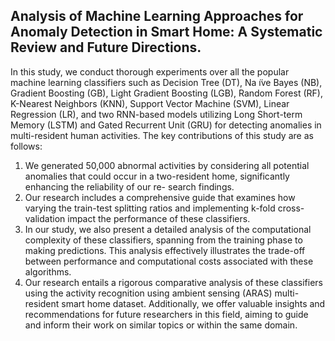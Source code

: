 ## Analysis of Machine Learning Approaches for Anomaly Detection in Smart Home: A Systematic Review and Future Directions.
In this study, we conduct thorough experiments over all the popular machine learning classifiers such as Decision Tree (DT), Na ̈ıve Bayes (NB), Gradient Boosting (GB), Light Gradient Boosting (LGB), Random Forest (RF), K-Nearest Neighbors (KNN), Support Vector Machine (SVM), Linear Regression (LR), and two RNN-based models utilizing Long Short-term Memory (LSTM) and Gated Recurrent Unit (GRU) for detecting anomalies in multi-resident human activities. The key contributions of this study are as follows:
1. We generated 50,000 abnormal activities by considering all potential anomalies that could occur in a two-resident home, significantly enhancing the reliability of our re- search findings.
2. Our research includes a comprehensive guide that examines how varying the train-test splitting ratios and implementing k-fold cross-validation impact the performance of these classifiers.
3. In our study, we also present a detailed analysis of the computational complexity of these classifiers, spanning from the training phase to making predictions. This analysis effectively illustrates the trade-off between performance and computational costs associated with these algorithms.
4. Our research entails a rigorous comparative analysis of these classifiers using the activity recognition using ambient sensing (ARAS) multi-resident smart home dataset. Additionally, we offer valuable insights and recommendations for future researchers in this field, aiming to guide and inform their work on similar topics or within the same domain.
